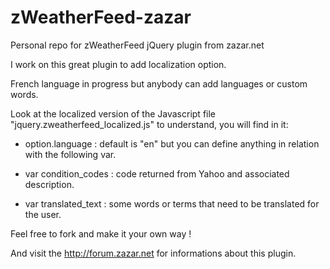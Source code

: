 zWeatherFeed-zazar
==================

Personal repo for zWeatherFeed jQuery plugin from zazar.net

I work on this great plugin to add localization option.

French language in progress but anybody can add languages or custom words.

Look at the localized version of the Javascript file "jquery.zweatherfeed_localized.js" to understand, you will find in it:

* option.language : default is "en" but you can define anything in relation with the following var.

* var condition_codes  : code returned from Yahoo and associated description.

* var translated_text : some words or terms that need to be translated for the user.

Feel free to fork and make it your own way !

And visit the http://forum.zazar.net for informations about this plugin.
